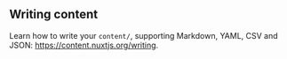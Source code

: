 ## Writing content

Learn how to write your `content/`, supporting Markdown, YAML, CSV and JSON: https://content.nuxtjs.org/writing.
